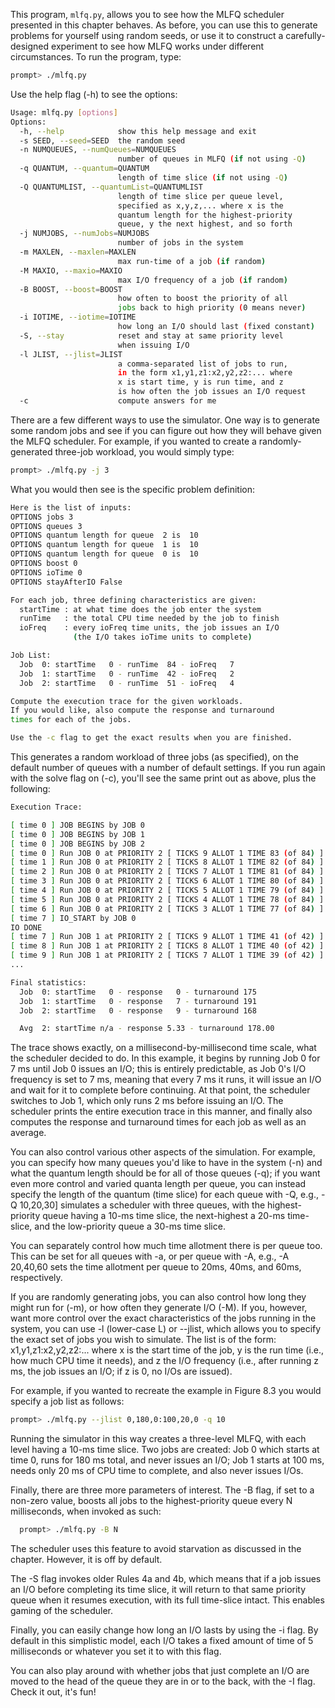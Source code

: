 
This program, `mlfq.py`, allows you to see how the MLFQ scheduler
presented in this chapter behaves. As before, you can use this to generate
problems for yourself using random seeds, or use it to construct a
carefully-designed experiment to see how MLFQ works under different
circumstances. To run the program, type:

```sh
prompt> ./mlfq.py
```

Use the help flag (-h) to see the options:

```sh
Usage: mlfq.py [options]
Options:
  -h, --help            show this help message and exit
  -s SEED, --seed=SEED  the random seed
  -n NUMQUEUES, --numQueues=NUMQUEUES
                        number of queues in MLFQ (if not using -Q)
  -q QUANTUM, --quantum=QUANTUM
                        length of time slice (if not using -Q)
  -Q QUANTUMLIST, --quantumList=QUANTUMLIST
                        length of time slice per queue level,
                        specified as x,y,z,... where x is the
                        quantum length for the highest-priority
                        queue, y the next highest, and so forth
  -j NUMJOBS, --numJobs=NUMJOBS
                        number of jobs in the system
  -m MAXLEN, --maxlen=MAXLEN
                        max run-time of a job (if random)
  -M MAXIO, --maxio=MAXIO
                        max I/O frequency of a job (if random)
  -B BOOST, --boost=BOOST
                        how often to boost the priority of all
                        jobs back to high priority (0 means never)
  -i IOTIME, --iotime=IOTIME
                        how long an I/O should last (fixed constant)
  -S, --stay            reset and stay at same priority level
                        when issuing I/O
  -l JLIST, --jlist=JLIST
                        a comma-separated list of jobs to run,
                        in the form x1,y1,z1:x2,y2,z2:... where
                        x is start time, y is run time, and z
                        is how often the job issues an I/O request
  -c                    compute answers for me
```

There are a few different ways to use the simulator. One way is to generate
some random jobs and see if you can figure out how they will behave given the
MLFQ scheduler. For example, if you wanted to create a randomly-generated
three-job workload, you would simply type:

```sh
prompt> ./mlfq.py -j 3
```

What you would then see is the specific problem definition:

```sh
Here is the list of inputs:
OPTIONS jobs 3
OPTIONS queues 3
OPTIONS quantum length for queue  2 is  10
OPTIONS quantum length for queue  1 is  10
OPTIONS quantum length for queue  0 is  10
OPTIONS boost 0
OPTIONS ioTime 0
OPTIONS stayAfterIO False

For each job, three defining characteristics are given:
  startTime : at what time does the job enter the system
  runTime   : the total CPU time needed by the job to finish
  ioFreq    : every ioFreq time units, the job issues an I/O
              (the I/O takes ioTime units to complete)

Job List:
  Job  0: startTime   0 - runTime  84 - ioFreq   7
  Job  1: startTime   0 - runTime  42 - ioFreq   2
  Job  2: startTime   0 - runTime  51 - ioFreq   4

Compute the execution trace for the given workloads.
If you would like, also compute the response and turnaround
times for each of the jobs.

Use the -c flag to get the exact results when you are finished.
```

This generates a random workload of three jobs (as specified), on the default
number of queues with a number of default settings. If you run again with the
solve flag on (-c), you'll see the same print out as above, plus the
following:

```sh
Execution Trace:

[ time 0 ] JOB BEGINS by JOB 0
[ time 0 ] JOB BEGINS by JOB 1
[ time 0 ] JOB BEGINS by JOB 2
[ time 0 ] Run JOB 0 at PRIORITY 2 [ TICKS 9 ALLOT 1 TIME 83 (of 84) ]
[ time 1 ] Run JOB 0 at PRIORITY 2 [ TICKS 8 ALLOT 1 TIME 82 (of 84) ]
[ time 2 ] Run JOB 0 at PRIORITY 2 [ TICKS 7 ALLOT 1 TIME 81 (of 84) ]
[ time 3 ] Run JOB 0 at PRIORITY 2 [ TICKS 6 ALLOT 1 TIME 80 (of 84) ]
[ time 4 ] Run JOB 0 at PRIORITY 2 [ TICKS 5 ALLOT 1 TIME 79 (of 84) ]
[ time 5 ] Run JOB 0 at PRIORITY 2 [ TICKS 4 ALLOT 1 TIME 78 (of 84) ]
[ time 6 ] Run JOB 0 at PRIORITY 2 [ TICKS 3 ALLOT 1 TIME 77 (of 84) ]
[ time 7 ] IO_START by JOB 0
IO DONE
[ time 7 ] Run JOB 1 at PRIORITY 2 [ TICKS 9 ALLOT 1 TIME 41 (of 42) ]
[ time 8 ] Run JOB 1 at PRIORITY 2 [ TICKS 8 ALLOT 1 TIME 40 (of 42) ]
[ time 9 ] Run JOB 1 at PRIORITY 2 [ TICKS 7 ALLOT 1 TIME 39 (of 42) ]
...

Final statistics:
  Job  0: startTime   0 - response   0 - turnaround 175
  Job  1: startTime   0 - response   7 - turnaround 191
  Job  2: startTime   0 - response   9 - turnaround 168

  Avg  2: startTime n/a - response 5.33 - turnaround 178.00
```

The trace shows exactly, on a millisecond-by-millisecond time scale, what the
scheduler decided to do. In this example, it begins by running Job 0 for 7 ms
until Job 0 issues an I/O; this is entirely predictable, as Job 0's I/O
frequency is set to 7 ms, meaning that every 7 ms it runs, it will issue an
I/O and wait for it to complete before continuing. At that point, the
scheduler switches to Job 1, which only runs 2 ms before issuing an I/O.
The scheduler prints the entire execution trace in this manner, and
finally also computes the response and turnaround times for each job
as well as an average.

You can also control various other aspects of the simulation. For example, you
can specify how many queues you'd like to have in the system (-n) and what the
quantum length should be for all of those queues (-q); if you want even more
control and varied quanta length per queue, you can instead specify the length
of the quantum (time slice) for each queue with -Q, e.g., -Q 10,20,30]
simulates a scheduler with three queues, with the highest-priority queue
having a 10-ms time slice, the next-highest a 20-ms time-slice, and the
low-priority queue a 30-ms time slice.

You can separately control how much time allotment there is per queue
too. This can be set for all queues with -a, or per queue with -A, e.g., -A
20,40,60 sets the time allotment per queue to 20ms, 40ms, and 60ms,
respectively.

If you are randomly generating jobs, you can also control how long they might
run for (-m), or how often they generate I/O (-M). If you, however, want more
control over the exact characteristics of the jobs running in the system, you
can use -l (lower-case L) or --jlist, which allows you to specify the exact
set of jobs you wish to simulate. The list is of the form:
x1,y1,z1:x2,y2,z2:... where x is the start time of the job, y is the run time
(i.e., how much CPU time it needs), and z the I/O frequency (i.e., after
running z ms, the job issues an I/O; if z is 0, no I/Os are issued).

For example, if you wanted to recreate the example in Figure 8.3
you would specify a job list as follows:

```sh
prompt> ./mlfq.py --jlist 0,180,0:100,20,0 -q 10
```

Running the simulator in this way creates a three-level MLFQ, with each level
having a 10-ms time slice. Two jobs are created: Job 0 which starts at time 0,
runs for 180 ms total, and never issues an I/O; Job 1 starts at 100 ms, needs
only 20 ms of CPU time to complete, and also never issues I/Os.

Finally, there are three more parameters of interest. The -B flag, if set to a
non-zero value, boosts all jobs to the highest-priority queue every N
milliseconds, when invoked as such:
```sh
  prompt> ./mlfq.py -B N
```
The scheduler uses this feature to avoid starvation as discussed in the
chapter. However, it is off by default.

The -S flag invokes older Rules 4a and 4b, which means that if a job issues an
I/O before completing its time slice, it will return to that same priority
queue when it resumes execution, with its full time-slice intact.  This
enables gaming of the scheduler.

Finally, you can easily change how long an I/O lasts by using the -i flag. By
default in this simplistic model, each I/O takes a fixed amount of time of 5
milliseconds or whatever you set it to with this flag.

You can also play around with whether jobs that just complete an I/O are moved
to the head of the queue they are in or to the back, with the -I flag. Check
it out, it's fun!
